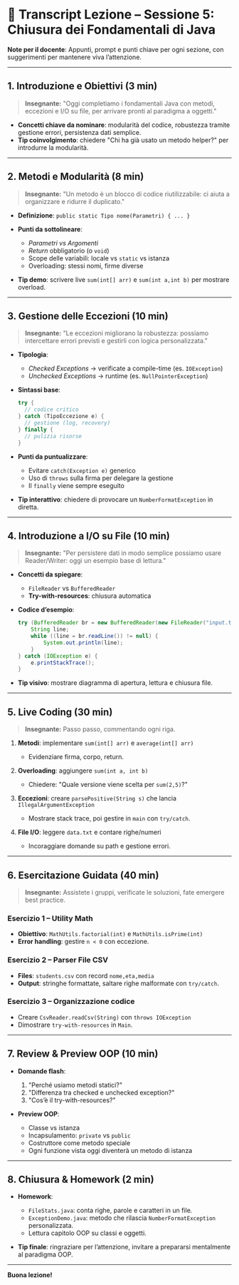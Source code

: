 # 📄 Transcript Lezione – Sessione 5: Chiusura dei Fondamentali di Java

**Note per il docente**: Appunti, prompt e punti chiave per ogni sezione, con suggerimenti per mantenere viva l’attenzione.

---

## 1. Introduzione e Obiettivi (3 min)

> **Insegnante:**
> "Oggi completiamo i fondamentali Java con metodi, eccezioni e I/O su file, per arrivare pronti al paradigma a oggetti."

* **Concetti chiave da nominare**: modularità del codice, robustezza tramite gestione errori, persistenza dati semplice.
* **Tip coinvolgimento**: chiedere "Chi ha già usato un metodo helper?" per introdurre la modularità.

---

## 2. Metodi e Modularità (8 min)

> **Insegnante:**
> "Un metodo è un blocco di codice riutilizzabile: ci aiuta a organizzare e ridurre il duplicato."

* **Definizione**: `public static Tipo nome(Parametri) { ... }`
* **Punti da sottolineare**:

    * *Parametri vs Argomenti*
    * *Return* obbligatorio (o `void`)
    * Scope delle variabili: locale vs `static` vs istanza
    * Overloading: stessi nomi, firme diverse
* **Tip demo**: scrivere live `sum(int[] arr)` e `sum(int a,int b)` per mostrare overload.

---

## 3. Gestione delle Eccezioni (10 min)

> **Insegnante:**
> "Le eccezioni migliorano la robustezza: possiamo intercettare errori previsti e gestirli con logica personalizzata."

* **Tipologia**:

    * *Checked Exceptions* → verificate a compile-time (es. `IOException`)
    * *Unchecked Exceptions* → runtime (es. `NullPointerException`)
* **Sintassi base**:

  ```java
  try {
    // codice critico
  } catch (TipoEccezione e) {
    // gestione (log, recovery)
  } finally {
    // pulizia risorse
  }
  ```
* **Punti da puntualizzare**:

    * Evitare `catch(Exception e)` generico
    * Uso di `throws` sulla firma per delegare la gestione
    * Il `finally` viene sempre eseguito
* **Tip interattivo**: chiedere di provocare un `NumberFormatException` in diretta.

---

## 4. Introduzione a I/O su File (10 min)

> **Insegnante:**
> "Per persistere dati in modo semplice possiamo usare Reader/Writer: oggi un esempio base di lettura."

* **Concetti da spiegare**:

    * `FileReader` vs `BufferedReader`
    * **Try-with-resources**: chiusura automatica
* **Codice d’esempio**:

  ```java
  try (BufferedReader br = new BufferedReader(new FileReader("input.txt"))) {
      String line;
      while ((line = br.readLine()) != null) {
          System.out.println(line);
      }
  } catch (IOException e) {
      e.printStackTrace();
  }
  ```
* **Tip visivo**: mostrare diagramma di apertura, lettura e chiusura file.

---

## 5. Live Coding (30 min)

> **Insegnante:** Passo passo, commentando ogni riga.

1. **Metodi**: implementare `sum(int[] arr)` e `average(int[] arr)`

    * Evidenziare firma, corpo, return.
2. **Overloading**: aggiungere `sum(int a, int b)`

    * Chiedere: "Quale versione viene scelta per `sum(2,5)`?"
3. **Eccezioni**: creare `parsePositive(String s)` che lancia `IllegalArgumentException`

    * Mostrare stack trace, poi gestire in `main` con `try/catch`.
4. **File I/O**: leggere `data.txt` e contare righe/numeri

    * Incoraggiare domande su path e gestione errori.

---

## 6. Esercitazione Guidata (40 min)

> **Insegnante:** Assistete i gruppi, verificate le soluzioni, fate emergere best practice.

### Esercizio 1 – Utility Math

* **Obiettivo**: `MathUtils.factorial(int)` e `MathUtils.isPrime(int)`
* **Error handling**: gestire `n < 0` con eccezione.

### Esercizio 2 – Parser File CSV

* **Files**: `students.csv` con record `nome,eta,media`
* **Output**: stringhe formattate, saltare righe malformate con `try/catch`.

### Esercizio 3 – Organizzazione codice

* Creare `CsvReader.readCsv(String)` con `throws IOException`
* Dimostrare `try-with-resources` in `Main`.

---

## 7. Review & Preview OOP (10 min)

* **Domande flash**:

    1. "Perché usiamo metodi statici?"
    2. "Differenza tra checked e unchecked exception?"
    3. "Cos’è il try-with-resources?"
* **Preview OOP**:

    * Classe vs istanza
    * Incapsulamento: `private` vs `public`
    * Costruttore come metodo speciale
    * Ogni funzione vista oggi diventerà un metodo di istanza

---

## 8. Chiusura & Homework (2 min)

* **Homework**:

    * `FileStats.java`: conta righe, parole e caratteri in un file.
    * `ExceptionDemo.java`: metodo che rilascia `NumberFormatException` personalizzata.
    * Lettura capitolo OOP su classi e oggetti.
* **Tip finale**: ringraziare per l’attenzione, invitare a prepararsi mentalmente al paradigma OOP.

---

**Buona lezione!**
